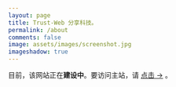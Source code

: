```yaml
---
layout: page
title: Trust-Web 分享科技。
permalink: /about
comments: false
image: assets/images/screenshot.jpg
imageshadow: true
---
```


目前，该网站正在**建设中**。要访问主站，请 <a target="_blank" href="https://trust-web.github.io/" class="btn btn-dark"> 点击 &rarr;</a> 。

